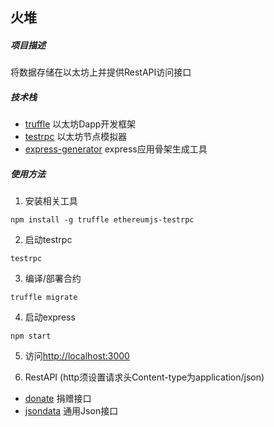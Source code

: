 ## 火堆

##### 项目描述
将数据存储在以太坊上并提供RestAPI访问接口

##### 技术栈
* [truffle](https://github.com/ConsenSys/truffle) 以太坊Dapp开发框架
* [testrpc](https://github.com/ethereumjs/testrpc#readme) 以太坊节点模拟器
* [express-generator](https://github.com/expressjs/generator) express应用骨架生成工具

##### 使用方法
1. 安装相关工具

```
npm install -g truffle ethereumjs-testrpc  
```

2. 启动testrpc

```
testrpc
```

3. 编译/部署合约

```
truffle migrate
```

4. 启动express

```
npm start
```

5. 访问[http://localhost:3000](http://localhost:3000)

6. RestAPI (http须设置请求头Content-type为application/json)
* [donate](doc/donateApi.md)  捐赠接口
* [jsondata](doc/jsondataApi.md) 通用Json接口
